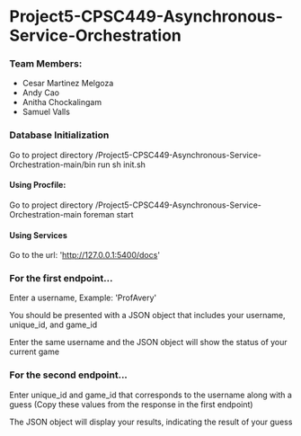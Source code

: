 # Project5-CPSC449-Asynchronous-Service-Orchestration

### Team Members:
- Cesar Martinez Melgoza
- Andy Cao
- Anitha Chockalingam
- Samuel Valls

### Database Initialization
Go to project directory /Project5-CPSC449-Asynchronous-Service-Orchestration-main/bin
run sh init.sh

#### Using Procfile:
Go to project directory /Project5-CPSC449-Asynchronous-Service-Orchestration-main
foreman start

#### Using Services
Go to the url: 'http://127.0.0.1:5400/docs'

### For the first endpoint...

Enter a username, Example: 'ProfAvery'

You should be presented with a JSON object that includes your username, unique_id, and game_id

Enter the same username and the JSON object will show the status of your current game 

### For the second endpoint...

Enter unique_id and game_id that corresponds to the username along with a guess (Copy these values from the response in the first endpoint)

The JSON object will display your results, indicating the result of your guess
